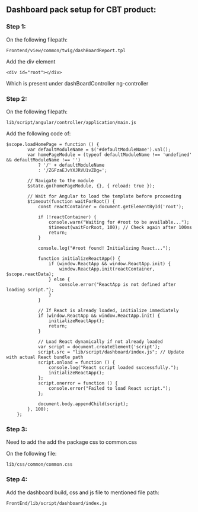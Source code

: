 ## Dashboard pack setup for CBT product:

### Step 1:

On the following filepath:

```
Frontend/view/common/twig/dashBoardReport.tpl
```

Add the div element

```
<div id="root"></div>
```

Which is present under dashBoardController ng-controller


### Step 2:

On the following filepath:

```
lib/script/angular/controller/application/main.js

```

Add the following code of:

```
$scope.loadHomePage = function () {
        var defaultModuleName = $('#defaultModuleName').val();
        var homePageModule = (typeof defaultModuleName !== 'undefined' && defaultModuleName !== '') 
            ? '/' + defaultModuleName 
            : '/ZGFzaEJvYXJRVU1vZDg=';
    
        // Navigate to the module
        $state.go(homePageModule, {}, { reload: true });
    
        // Wait for Angular to load the template before proceeding
        $timeout(function waitForRoot() {
            const reactContainer = document.getElementById('root');
    
            if (!reactContainer) {
                console.warn("Waiting for #root to be available...");
                $timeout(waitForRoot, 100); // Check again after 100ms
                return;
            }
    
            console.log("#root found! Initializing React...");
    
            function initializeReactApp() {
                if (window.ReactApp && window.ReactApp.init) {
                    window.ReactApp.init(reactContainer, $scope.reactData);
                } else {
                    console.error("ReactApp is not defined after loading script.");
                }
            }
    
            // If React is already loaded, initialize immediately
            if (window.ReactApp && window.ReactApp.init) {
                initializeReactApp();
                return;
            }
    
            // Load React dynamically if not already loaded
            var script = document.createElement('script');
            script.src = "lib/script/dashboard/index.js"; // Update with actual React bundle path
            script.onload = function () {
                console.log("React script loaded successfully.");
                initializeReactApp();
            };
            script.onerror = function () {
                console.error("Failed to load React script.");
            };
    
            document.body.appendChild(script);
        }, 100);
    };

```

### Step 3:

Need to add the add the package css to common.css

On the following file:

```
lib/css/common/common.css
```

### Step 4:

Add the dashboard build, css and js file to mentioned file path:

```
FrontEnd/lib/script/dashboard/index.js
```